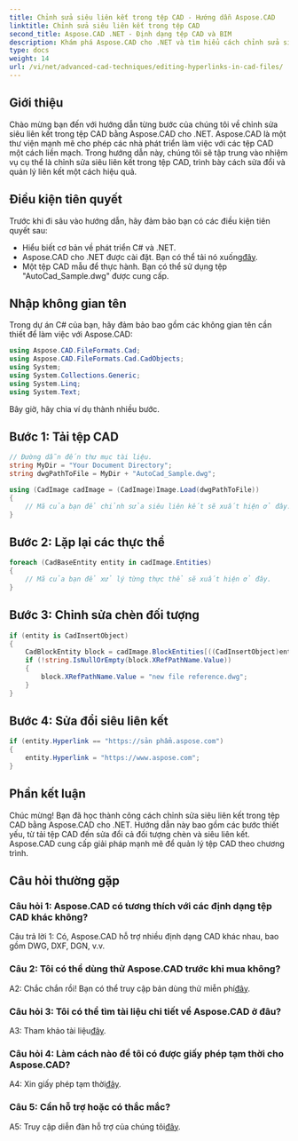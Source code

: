 ```yaml
---
title: Chỉnh sửa siêu liên kết trong tệp CAD - Hướng dẫn Aspose.CAD
linktitle: Chỉnh sửa siêu liên kết trong tệp CAD
second_title: Aspose.CAD .NET - Định dạng tệp CAD và BIM
description: Khám phá Aspose.CAD cho .NET và tìm hiểu cách chỉnh sửa siêu liên kết trong tệp CAD một cách dễ dàng. Nâng cao kỹ năng quản lý tệp CAD của bạn với hướng dẫn toàn diện này.
type: docs
weight: 14
url: /vi/net/advanced-cad-techniques/editing-hyperlinks-in-cad-files/
---
```

## Giới thiệu

Chào mừng bạn đến với hướng dẫn từng bước của chúng tôi về chỉnh sửa siêu liên kết trong tệp CAD bằng Aspose.CAD cho .NET. Aspose.CAD là một thư viện mạnh mẽ cho phép các nhà phát triển làm việc với các tệp CAD một cách liền mạch. Trong hướng dẫn này, chúng tôi sẽ tập trung vào nhiệm vụ cụ thể là chỉnh sửa siêu liên kết trong tệp CAD, trình bày cách sửa đổi và quản lý liên kết một cách hiệu quả.

## Điều kiện tiên quyết

Trước khi đi sâu vào hướng dẫn, hãy đảm bảo bạn có các điều kiện tiên quyết sau:

- Hiểu biết cơ bản về phát triển C# và .NET.
-  Aspose.CAD cho .NET được cài đặt. Bạn có thể tải nó xuống[đây](https://releases.aspose.com/cad/net/).
- Một tệp CAD mẫu để thực hành. Bạn có thể sử dụng tệp "AutoCad_Sample.dwg" được cung cấp.

## Nhập không gian tên

Trong dự án C# của bạn, hãy đảm bảo bao gồm các không gian tên cần thiết để làm việc với Aspose.CAD:

```csharp
using Aspose.CAD.FileFormats.Cad;
using Aspose.CAD.FileFormats.Cad.CadObjects;
using System;
using System.Collections.Generic;
using System.Linq;
using System.Text;
```

Bây giờ, hãy chia ví dụ thành nhiều bước.

## Bước 1: Tải tệp CAD

```csharp
// Đường dẫn đến thư mục tài liệu.
string MyDir = "Your Document Directory";
string dwgPathToFile = MyDir + "AutoCad_Sample.dwg";

using (CadImage cadImage = (CadImage)Image.Load(dwgPathToFile))
{
    // Mã của bạn để chỉnh sửa siêu liên kết sẽ xuất hiện ở đây.
}
```

## Bước 2: Lặp lại các thực thể

```csharp
foreach (CadBaseEntity entity in cadImage.Entities)
{
    // Mã của bạn để xử lý từng thực thể sẽ xuất hiện ở đây.
}
```

## Bước 3: Chỉnh sửa chèn đối tượng

```csharp
if (entity is CadInsertObject)
{
    CadBlockEntity block = cadImage.BlockEntities[((CadInsertObject)entity).Name];
    if (!string.IsNullOrEmpty(block.XRefPathName.Value))
    {
        block.XRefPathName.Value = "new file reference.dwg";
    }
}
```

## Bước 4: Sửa đổi siêu liên kết

```csharp
if (entity.Hyperlink == "https://sản phẩm.aspose.com")
{
    entity.Hyperlink = "https://www.aspose.com";
}
```

## Phần kết luận

Chúc mừng! Bạn đã học thành công cách chỉnh sửa siêu liên kết trong tệp CAD bằng Aspose.CAD cho .NET. Hướng dẫn này bao gồm các bước thiết yếu, từ tải tệp CAD đến sửa đổi cả đối tượng chèn và siêu liên kết. Aspose.CAD cung cấp giải pháp mạnh mẽ để quản lý tệp CAD theo chương trình.

## Câu hỏi thường gặp

### Câu hỏi 1: Aspose.CAD có tương thích với các định dạng tệp CAD khác không?

Câu trả lời 1: Có, Aspose.CAD hỗ trợ nhiều định dạng CAD khác nhau, bao gồm DWG, DXF, DGN, v.v.

### Câu 2: Tôi có thể dùng thử Aspose.CAD trước khi mua không?

 A2: Chắc chắn rồi! Bạn có thể truy cập bản dùng thử miễn phí[đây](https://releases.aspose.com/).

### Câu hỏi 3: Tôi có thể tìm tài liệu chi tiết về Aspose.CAD ở đâu?

 A3: Tham khảo tài liệu[đây](https://reference.aspose.com/cad/net/).

### Câu hỏi 4: Làm cách nào để tôi có được giấy phép tạm thời cho Aspose.CAD?

 A4: Xin giấy phép tạm thời[đây](https://purchase.aspose.com/temporary-license/).

### Câu 5: Cần hỗ trợ hoặc có thắc mắc?

 A5: Truy cập diễn đàn hỗ trợ của chúng tôi[đây](https://forum.aspose.com/c/cad/19).